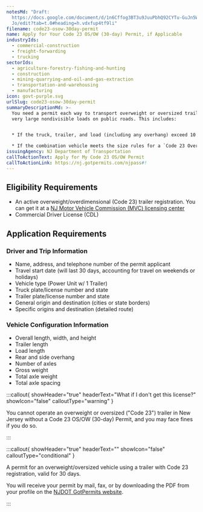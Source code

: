 ```yaml
---
notesMd: "Draft:
  https://docs.google.com/document/d/1n6Cffog3BT3u9JuuPbhQ92CYTu-GuJn5WbUZR_WNm\
  Jo/edit?tab=t.0#heading=h.vdxfup4tf9li"
filename: code23-osow-30day-permit
name: Apply for Your Code 23 OS/OW (30-day) Permit, if Applicable
industryIds:
  - commercial-construction
  - freight-forwarding
  - trucking
sectorIds:
  - agriculture-forestry-fishing-and-hunting
  - construction
  - mining-quarrying-and-oil-and-gas-extraction
  - transportation-and-warehousing
  - manufacturing
icon: govt-purple.svg
urlSlug: code23-osow-30day-permit
summaryDescriptionMd: >-
  You need a permit each way to transport overweight or oversized trailers, and
  very large nondivisible loads on public roads. This includes:


  * If the truck, trailer, and load (including any overhang) exceed 10 feet wide, 70 feet long or weigh over 80,000 pounds

  * If the combination vehicle meets the size rules for a `Code 23 Overdimensional Trailer Permit|code-23-overdimensional-trailer-permit` , but you do not have the permit
issuingAgency: NJ Department of Transportation
callToActionText: Apply for My Code 23 OS/OW Permit
callToActionLink: https://nj.gotpermits.com/njpass#!
---
```

## Eligibility Requirements

* An active overweight/overdimensional (Code 23) trailer registration. You can get it at a [NJ Motor Vehicle Commission (MVC) licensing center](https://www.nj.gov/mvc/locations/facilitylocations.htm)
* Commercial Driver License (CDL)

## Application Requirements

### Driver and Trip Information

* Name, address, and telephone number of the permit applicant
* Travel start date (will last 30 days, accounting for travel on weekends or holidays)
* Vehicle type (Power Unit w/ 1 Trailer)
* Truck plate/license number and state
* Trailer plate/license number and state
* General origin and destination (cities or state borders)
* Specific origins and destination (detailed route)

### Vehicle Configuration Information

* Overall length, width, and height
* Trailer length
* Load length
* Rear and side overhang
* Number of axles
* Gross weight
* Total axle weight
* Total axle spacing

:::callout{ showHeader="true" headerText="What if I don't get this license?" showIcon="false" calloutType="warning" }

You cannot operate an overweight or oversized ("Code 23") trailer in New Jersey without a Code 23 OS/OW (30-day) Permit, and you may face fines if you do so.

:::

:::callout{ showHeader="true" headerText="" showIcon="false" calloutType="conditional" }

A permit for an overweight/oversized vehicle using a trailer with Code 23 registration, valid for 30 days.

You will receive your permit by mail, fax, or by downloading the PDF from your profile on the [NJDOT GotPermits website](https://nj.gotpermits.com/njpass#!).

:::